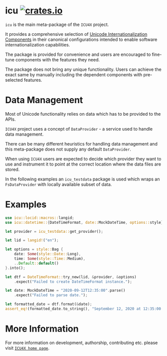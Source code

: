 # icu [![crates.io](http://meritbadge.herokuapp.com/icu)](https://crates.io/crates/icu)

`icu` is the main meta-package of the `ICU4X` project.

It provides a comprehensive selection of [Unicode Internationalization Components](http://site.icu-project.org/)
in their canonical configurations intended to enable software
internationalization capabilities.

The package is provided for convenience and users are encouraged
to fine-tune components with the features they need.

The package does not bring any unique functionality. Users
can achieve the exact same by manually including the dependent
components with pre-selected features.

# Data Management

Most of Unicode functionality relies on data which has to be provided
to the APIs.

`ICU4X` project uses a concept of `DataProvider` - a service used to
handle data management.

There can be many different heuristics for handling data management and
this meta-package does not supply any default `DataProvider`.

When using `ICU4X` users are expected to decide which provider they want to use
and instrument it to point at the correct location where the data files are stored.

In the following examples an `icu_testdata` package is used which wraps
an `FsDataProvider` with locally available subset of data.

# Examples

```rust
use icu::locid::macros::langid;
use icu::datetime::{DateTimeFormat, date::MockDateTime, options::style};

let provider = icu_testdata::get_provider();

let lid = langid!("en");

let options = style::Bag {
    date: Some(style::Date::Long),
    time: Some(style::Time::Medium),
    ..Default::default()
}.into();

let dtf = DateTimeFormat::try_new(lid, &provider, &options)
    .expect("Failed to create DateTimeFormat instance.");

let date: MockDateTime = "2020-09-12T12:35:00".parse()
    .expect("Failed to parse date.");

let formatted_date = dtf.format(&date);
assert_eq!(formatted_date.to_string(), "September 12, 2020 at 12:35:00 PM");
```

# More Information

For more information on development, authorship, contributing etc. please visit [`ICU4X home page`](https://github.com/unicode-org/icu4x).
